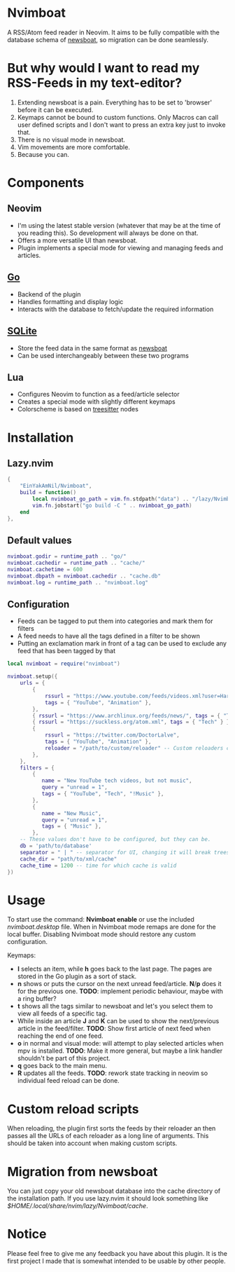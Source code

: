 # Nvimboat

A RSS/Atom feed reader in Neovim.
It aims to be fully compatible with the database schema of [newsboat](https://newsboat.org/), so migration can be done seamlessly.

# But why would I want to read my RSS-Feeds in my text-editor?

1. Extending newsboat is a pain. Everything has to be set to 'browser' before it can be executed.
2. Keymaps cannot be bound to custom functions. Only Macros can call user defined scripts and I don't want to press an extra key just to invoke that.
3. There is no visual mode in newsboat.
4. Vim movements are more comfortable.
5. Because you can.

# Components 

## Neovim

- I'm using the latest stable version (whatever that may be at the time of you reading this). So development will always be done on that.
- Offers a more versatile UI than newsboat.
- Plugin implements a special mode for viewing and managing feeds and articles.

## [Go](https://pkg.go.dev/github.com/neovim/go-client/nvim)

- Backend of the plugin
- Handles formatting and display logic
- Interacts with the database to fetch/update the required information

## [SQLite](https://www.sqlite.org/index.html)

- Store the feed data in the same format as [newsboat](https://newsboat.org/)
- Can be used interchangeably between these two programs

## Lua

- Configures Neovim to function as a feed/article selector
- Creates a special mode with slightly different keymaps
- Colorscheme is based on [treesitter](https://tree-sitter.github.io/tree-sitter/) nodes

# Installation

## Lazy.nvim
```lua
{
    "EinYakAmNil/Nvimboat",
    build = function()
        local nvimboat_go_path = vim.fn.stdpath("data") .. "/lazy/Nvimboat/go"
        vim.fn.jobstart("go build -C " .. nvimboat_go_path)
    end
},
```
## Default values
```lua
nvimboat.godir = runtime_path .. "go/"
nvimboat.cachedir = runtime_path .. "cache/"
nvimboat.cachetime = 600
nvimboat.dbpath = nvimboat.cachedir .. "cache.db"
nvimboat.log = runtime_path .. "nvimboat.log"
```
## Configuration
- Feeds can be tagged to put them into categories and mark them for filters
- A feed needs to have all the tags defined in a filter to be shown
- Putting an exclamation mark in front of a tag can be used to exclude any feed that has been tagged by that
```lua
local nvimboat = require("nvimboat")

nvimboat.setup({
    urls = {
        {
            rssurl = "https://www.youtube.com/feeds/videos.xml?user=Harry101UK",
            tags = { "YouTube", "Animation" },
        },
        { rssurl = "https://www.archlinux.org/feeds/news/", tags = { "Tech" } },
        { rssurl = "https://suckless.org/atom.xml", tags = { "Tech" } },
        {
            rssurl = "https://twitter.com/DoctorLalve",
            tags = { "YouTube", "Animation" },
            reloader = "/path/to/custom/reloader" -- Custom reloaders can be defined
        },
    },
    filters = {
        {
           name = "New YouTube tech videos, but not music",
           query = "unread = 1",
           tags = { "YouTube", "Tech", "!Music" },
        },
        {
           name = "New Music",
           query = "unread = 1",
           tags = { "Music" },
        },
    -- These values don't have to be configured, but they can be.
    db = 'path/to/database'
    separator = " | " -- separator for UI, changing it will break treesitter
    cache_dir = "path/to/xml/cache"
    cache_time = 1200 -- time for which cache is valid
})
```
# Usage

To start use the command: **Nvimboat enable** or use the included *nvimboat.desktop* file.
When in Nvimboat mode remaps are done for the local buffer. Disabling Nvimboat mode should restore any custom configuration.

Keymaps:
- **l** selects an item, while **h** goes back to the last page. The pages are stored in the Go plugin as a sort of stack.
- **n** shows or puts the cursor on the next unread feed/article. **N**/**p** does it for the previous one. **TODO**: implement periodic behaviour, maybe with a ring buffer?
- **t** shows all the tags similar to newsboat and let's you select them to view all feeds of a specific tag.
- While inside an article **J** and **K** can be used to show the next/previous article in the feed/filter. **TODO**: Show first article of next feed when reaching the end of one feed. 
- **o** in normal and visual mode: will attempt to play selected articles when mpv is installed. **TODO**: Make it more general, but maybe a link handler shouldn't be part of this project. 
- **q** goes back to the main menu.
- **R** updates all the feeds. **TODO**: rework state tracking in neovim so individual feed reload can be done.

# Custom reload scripts

When reloading, the plugin first sorts the feeds by their reloader an then passes all the URLs of each reloader as a long line of arguments.
This should be taken into account when making custom scripts.

# Migration from newsboat

You can just copy your old newsboat database into the cache directory of the installation path.
If you use lazy.nvim it should look something like _$HOME/.local/share/nvim/lazy/Nvimboat/cache_.

# Notice
Please feel free to give me any feedback you have about this plugin.
It is the first project I made that is somewhat intended to be usable by other people.
